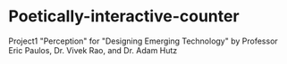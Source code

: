 # Poetically-interactive-counter
Project1 "Perception" for "Designing Emerging Technology" by Professor Eric Paulos, Dr. Vivek Rao, and Dr. Adam Hutz
